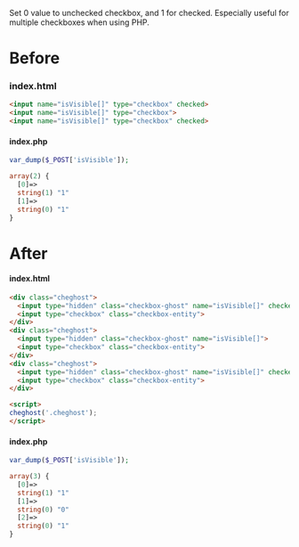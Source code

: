 Set 0 value to unchecked checkbox, and 1 for checked.
Especially useful for multiple checkboxes when using PHP.

# Before

### index.html
```html
<input name="isVisible[]" type="checkbox" checked>
<input name="isVisible[]" type="checkbox">
<input name="isVisible[]" type="checkbox" checked>
```

#### index.php
```php
var_dump($_POST['isVisible']);
```

```php
array(2) {
  [0]=>
  string(1) "1"
  [1]=>
  string(0) "1"
}
```

# After

#### index.html
```html
<div class="cheghost">
  <input type="hidden" class="checkbox-ghost" name="isVisible[]" checked>
  <input type="checkbox" class="checkbox-entity">
</div>
<div class="cheghost">
  <input type="hidden" class="checkbox-ghost" name="isVisible[]">
  <input type="checkbox" class="checkbox-entity">
</div>
<div class="cheghost">
  <input type="hidden" class="checkbox-ghost" name="isVisible[]" checked>
  <input type="checkbox" class="checkbox-entity">
</div>

<script>
cheghost('.cheghost');
</script>

```

#### index.php
```php
var_dump($_POST['isVisible']);
```

```php
array(3) {
  [0]=>
  string(1) "1"
  [1]=>
  string(0) "0"
  [2]=>
  string(0) "1"
}
```
